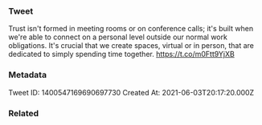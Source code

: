 ### Tweet
Trust isn't formed in meeting rooms or on conference calls; it's built when we're able to connect on a personal level outside our normal work obligations. It's crucial that we create spaces, virtual or in person, that are dedicated to simply spending time together. https://t.co/m0Ftt9YjXB

### Metadata
Tweet ID: 1400547169690697730
Created At: 2021-06-03T20:17:20.000Z

### Related

